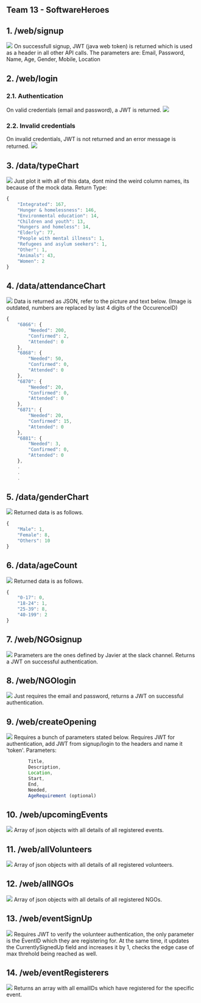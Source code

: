 ## Team 13 - SoftwareHeroes

## 1. /web/signup
![](imgs/signup.PNG) On successfull signup, JWT (java web token) is returned which is used as a header in all other API calls. The parameters are: Email, Password, Name, Age, Gender, Mobile, Location

## 2. /web/login
###  2.1. Authentication
 On valid credentials (email and password), a JWT is returned. 
 ![](imgs/login.PNG)
###  2.2. Invalid credentials
 On invalid credentials, JWT is not returned and an error message is returned. 
 ![](imgs/login-incorrect.PNG)
 
 
## 3. /data/typeChart
![](imgs/typeChart.PNG) Just plot it with all of this data, dont mind the weird column names, its because of the mock data.
Return Type:
```javascript
{
    "Integrated": 167,
    "Hunger & homelessness": 146,
    "Environmental education": 14,
    "Children and youth": 13,
    "Hungers and homeless": 14,
    "Elderly": 77,
    "People with mental illness": 1,
    "Refugees and asylum seekers": 1,
    "Other": 1,
    "Animals": 43,
    "Women": 2
}
```

## 4. /data/attendanceChart
![](imgs/attendanceChart.PNG) Data is returned as JSON, refer to the picture and text below. (Image is outdated, numbers are replaced by last 4 digits of the OccurenceID)
```javascript
{
    "6866": {
        "Needed": 200,
        "Confirmed": 2,
        "Attended": 0
    },
    "6868": {
        "Needed": 50,
        "Confirmed": 0,
        "Attended": 0
    },
    "6870": {
        "Needed": 20,
        "Confirmed": 0,
        "Attended": 0
    },
    "6871": {
        "Needed": 20,
        "Confirmed": 15,
        "Attended": 0
    },
    "6881": {
        "Needed": 3,
        "Confirmed": 0,
        "Attended": 0
    },
    .
    .
    .
```

## 5. /data/genderChart
![](imgs/genderChart.PNG) Returned data is as follows.
```javascript
{
    "Male": 1,
    "Female": 8,
    "Others": 10
}
```

## 6. /data/ageCount
![](imgs/ageCount.png) Returned data is as follows.
```javascript
{
    "0-17": 0,
    "18-24": 1,
    "25-39": 8,
    "40-199": 2
}
```


## 7. /web/NGOsignup
![](imgs/ngosignup.PNG) Parameters are the ones defined by Javier at the slack channel. Returns a JWT on successful authentication.

## 8. /web/NGOlogin
![](imgs/ngologin.PNG) Just requires the email and password, returns a JWT on successful authentication. 

## 9. /web/createOpening
![](imgs/createOpening.PNG) Requires a bunch of parameters stated below. Requires JWT for authentication, add JWT from signup/login to the headers and name it 'token'. Parameters:
```javascript
        Title,
        Description,
        Location,
        Start,
        End,
        Needed,
        AgeRequirement (optional)
```

## 10. /web/upcomingEvents
![](imgs/upcomingEvent.PNG) Array of json objects with all details of all registered events.

## 11. /web/allVolunteers 
![](imgs/allVolunteers.PNG) Array of json objects with all details of all registered volunteers.

## 12. /web/allNGOs 
![](imgs/allNGOs.PNG) Array of json objects with all details of all registered NGOs.

## 13. /web/eventSignUp
![](imgs/eventSignUp.PNG) Requires JWT to verify the volunteer authentication, the only parameter is the EventID which they are registering for. At the same time, it updates the CurrentlySignedUp field and increases it by 1, checks the edge case of max threhold being reached as well.

## 14. /web/eventRegisterers
![](imgs/eventRegisterers.PNG) Returns an array with all emailIDs which have registered for the specific event.
